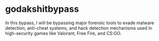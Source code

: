 # godakshitbypass
In  this bypass, I will be bypassing major forensic tools to evade malware detection, anti-cheat systems, and hack detection mechanisms used in high-security games like Valorant, Free Fire, and CS:GO.
